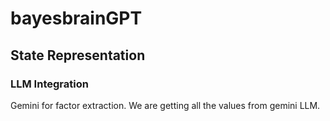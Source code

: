 # bayesbrainGPT

## State Representation

### LLM Integration

Gemini for factor extraction. We are getting all the values from gemini LLM.
